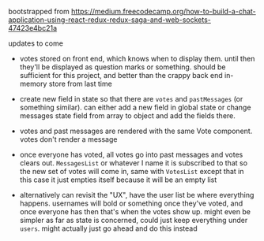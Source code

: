 bootstrapped from
https://medium.freecodecamp.org/how-to-build-a-chat-application-using-react-redux-redux-saga-and-web-sockets-47423e4bc21a

updates to come

* votes stored on front end, which knows when to display them. until then they'll be displayed as question marks or something. should be sufficient for this project, and better than the crappy back end in-memory store from last time

* create new field in state so that there are `votes` and `pastMessages` (or something similar). can either add a new field in global state or change messages state field from array to object and add the fields there.

* votes and past messages are rendered with the same Vote component. votes don't render a message

* once everyone has voted, all votes go into past messages and votes clears out. `MessagesList` or whatever I name it is subscribed to that so the new set of votes will come in, same with `VotesList` except that in this case it just empties itself because it will be an empty list

* alternatively can revisit the "UX", have the user list be where everything happens. usernames will bold or something once they've voted, and once everyone has then that's when the votes show up. might even be simpler as far as state is concerned, could just keep everything under `users`. might actually just go ahead and do this instead
